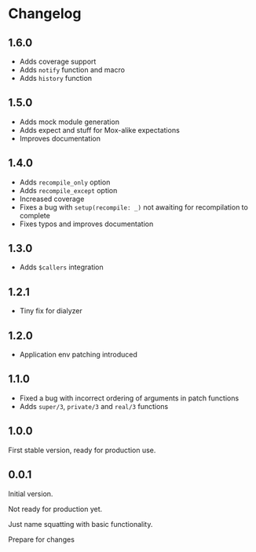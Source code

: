 # Changelog

## 1.6.0

* Adds coverage support
* Adds `notify` function and macro
* Adds `history` function

## 1.5.0

* Adds mock module generation
* Adds expect and stuff for Mox-alike expectations
* Improves documentation

## 1.4.0

* Adds `recompile_only` option
* Adds `recompile_except` option
* Increased coverage
* Fixes a bug with `setup(recompile: _)` not awaiting for recompilation to complete
* Fixes typos and improves documentation

## 1.3.0

* Adds `$callers` integration

## 1.2.1

* Tiny fix for dialyzer

## 1.2.0

* Application env patching introduced

## 1.1.0

* Fixed a bug with incorrect ordering of arguments in patch functions
* Adds `super/3`, `private/3` and `real/3` functions

## 1.0.0

First stable version, ready for production use.

## 0.0.1

Initial version.

Not ready for production yet.

Just name squatting with basic functionality.

Prepare for changes
